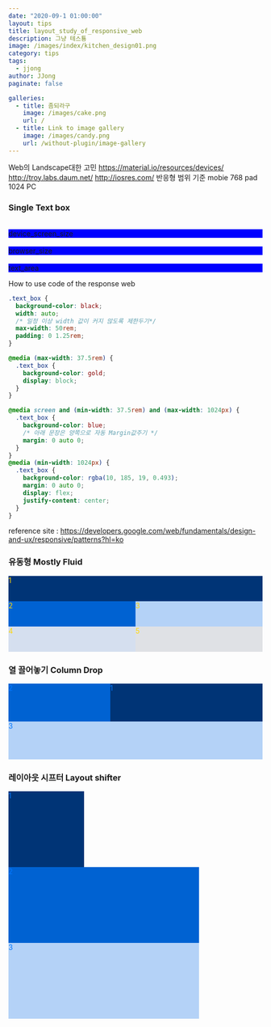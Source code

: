 ```yaml
---
date: "2020-09-1 01:00:00"
layout: tips
title: layout_study_of_responsive_web
description: 그냥 테스툥
image: /images/index/kitchen_design01.png
category: tips
tags:
  - jjong
author: JJong
paginate: false

galleries:
  - title: 좀되라구
    image: /images/cake.png
    url: /
  - title: Link to image gallery
    image: /images/candy.png
    url: /without-plugin/image-gallery
---
```


<head>
  <link href="https://fonts.googleapis.com/css2?family=Noto+Sans+KR:wght@100;300;400;500;700;900&family=Roboto:ital,wght@0,100;0,300;0,400;0,500;0,700;0,900;1,100;1,300;1,400;1,500;1,700;1,900&display=swap" rel="stylesheet">
    <style>

        .text_box{
            background-color: black;
            width: auto;
            /* 일정 이상 width 값이 커지 않도록 제한두기*/
            max-width: 50rem;
            padding: 0 1.25rem;
        }
        .container1 {
          display: -webkit-flex;
          display: flex;
          -webkit-flex-flow: row wrap;
          flex-flow: row wrap;

          max-width: 50rem;
          box-sizing: border-box;
          min-height: 150px;
          min-width: 150px;
        }
        .container2 {
          display: -webkit-flex;
          display: flex;
          -webkit-flex-flow: row wrap;
          flex-flow: row wrap;

          max-width: 50rem;
          box-sizing: border-box;
          min-height: 150px;
          min-width: 150px;
        }
        .container3 {
          display: -webkit-flex;
          display: flex;
          -webkit-flex-flow: row wrap;
          flex-flow: row wrap;

          max-width: 50rem;
          box-sizing: border-box;
          min-height: 150px;
          min-width: 150px;
        }
        .f1, .f2, .f3, .f4 {
          box-sizing: border-box;
          min-height: 150px;
          min-width: 150px;
          display: block;
        }


        @media (max-width: 37.5rem){
            .text_box{
                background-color: gold;
                display: block;
            }
            .d1, .d2, .d3, .d4, .d5 {
          width: 100%;
            }
            .e1, .e2, .e3 {
              width: 100%;
            }
            .f1, .f4{
              width: 100%;
            }
        }

        @media screen and (min-width: 37.5rem) and (max-width: 1024px){
            .text_box{
                background-color: blue;
                /* 아래 문장은 양쪽으로 자동 Margin값주기 */
                margin: 0 auto 0;
            }
            .d1{
              width: 100%;
            }
            .d2, .d3, .d4, .d5 {
           width: 50%;
          }

          .container1{
            max-width: 50rem;
            margin-left: auto;
            margin-right: auto;
            }
          .e1 {
            width: 60%;
            -webkit-order: 2;
            order: 2;
            }

          .e2 {
            width: 40%;
            -webkit-order: 1;
            order: 1;
           }

          .e3 {
            width: 100%;
            -webkit-order: 3;
            order: 3;
           }
          .container2{
            max-width: 50rem;
            margin-left: auto;
            margin-right: auto;
            }
          .f1 {
            width: 25%;
           }

          .f4 {
            width: 75%;
            }
          }
          .container3{
            max-width: 50rem;
            margin-left: auto;
            margin-right: auto;
            }

        @media (min-width: 1024px) {
          .text_box{
            background-color:rgba(10, 185, 19, 0.493);
            margin: 0 auto 0;
            display: flex;
            justify-content: center;
          }
          .d1 {
              width: 60%;
            }
            .d2 {
              width: 40%;
            }
            .d3, .d4 {
            width: 33%;
            }
            .d5 {
            width: 34%;
            }
          .container1 {
            max-width: 50rem;
            margin-left: auto;
            margin-right: auto;
          }
          .e1{
            width: 60%;
          }
          .e2 {
            width: 20%;
          }

          .e3 {
            width: 20%;
          }
          .container2{
            max-width: 50rem;
            margin-left: auto;
            margin-right: auto;
          }
          .f1 {
            width: 50%;
           }

          .f4 {
            width: 50%;
            }
          .container3{
            max-width: 50rem;
            margin-left: auto;
            margin-right: auto;
            }
        }

#font_apple{
line-height: 1.52381;
font-size: 21px;
font-weight: 500;
letter-spacing: .011em;
font-family:"SF Pro KR","SF Pro Display","SF Pro Icons","Apple Gothic","HY Gulim","MalgunGothic","HY Dotum","Lexi Gulim","Helvetica Neue","Helvetica","Arial",sans-serif;
}

.appleFont {
font-family: 'Noto Sans KR','Roboto',sans-serif;
}
</style>

</head>

Web의 Landscape대한 고민
https://material.io/resources/devices/
http://troy.labs.daum.net/
http://iosres.com/
반응형 범위 기준
mobie 768
pad 1024
PC
<br>

### Single Text box

<br>

<body>
  <div class="text_box" id="box_size">device_screen_size</div>
  <br>
  <div class="text_box" id="screen_size">browser_size</div>
  <br>
  <div class="text_box">text_area</div>

  <script>
    var box = document.getElementById('box_size');
    box.style.color = 'black';
    box.innerText = screen.width;

    var screen = document.getElementById('screen_size');
    screen.style.color = 'gold';
    
    function displayWindowSize(){
      screen.innerText = window.innerWidth;
}
window.addEventListener("resize", displayWindowSize);
    
  </script>
</body>

How to use code of the response web

```css
.text_box {
  background-color: black;
  width: auto;
  /* 일정 이상 width 값이 커지 않도록 제한두기*/
  max-width: 50rem;
  padding: 0 1.25rem;
}

@media (max-width: 37.5rem) {
  .text_box {
    background-color: gold;
    display: block;
  }
}

@media screen and (min-width: 37.5rem) and (max-width: 1024px) {
  .text_box {
    background-color: blue;
    /* 아래 문장은 양쪽으로 자동 Margin값주기 */
    margin: 0 auto 0;
  }
}
@media (min-width: 1024px) {
  .text_box {
    background-color: rgba(10, 185, 19, 0.493);
    margin: 0 auto 0;
    display: flex;
    justify-content: center;
  }
}

```

reference site : https://developers.google.com/web/fundamentals/design-and-ux/responsive/patterns?hl=ko

### 유동형 Mostly Fluid

<div class="container1" style="color: gold; ">
  <div class="d1" style="background-color: #003476;">1
  </div>
  <div class="d2" style="background-color: #0062d2;">2
  </div>
  <div class="d3" style="background-color: #b4d2f7;">3
  </div>
  <div class="d4" style="background-color: #d5dfef;">4
  </div>
  <div class="d5" style="background-color: #dfe1e5;">5
  </div>
</div>

### 열 끌어놓기 Column Drop

<div class="container2" style="color: rgb(0, 119, 255); ">
  <div class="e1" style="background-color: #003476;">1
  </div>
  <div class="e2" style="background-color: #0062d2;">2
  </div>
  <div class="e3" style="background-color: #b4d2f7;">3
  </div>
</div>

### 레이아웃 시프터 Layout shifter

<div class="container3" style="color: rgb(0, 119, 255); ">
  <div class="f1" style="background-color: #003476;">1
  </div>
  <div class="f4" style="background-color: #d5dfef;">
    <div class="f2" style="background-color: #0062d2;">2
    </div>
    <div class="f3" style="background-color: #b4d2f7;">3
    </div>
  </div>
</div>
